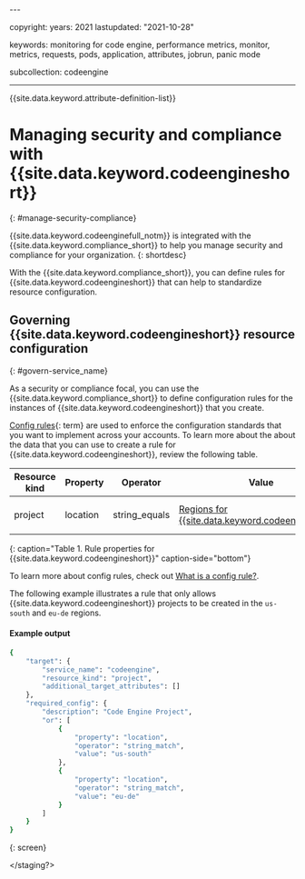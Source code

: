 <staging>---

copyright:
  years: 2021
lastupdated: "2021-10-28"

keywords: monitoring for code engine, performance metrics, monitor, metrics, requests, pods, application, attributes, jobrun, panic mode

subcollection: codeengine

---

{{site.data.keyword.attribute-definition-list}}

# Managing security and compliance with {{site.data.keyword.codeengineshort}}
{: #manage-security-compliance}

{{site.data.keyword.codeenginefull_notm}} is integrated with the {{site.data.keyword.compliance_short}} to help you manage security and compliance for your organization.
{: shortdesc}


With the {{site.data.keyword.compliance_short}}, you can define rules for {{site.data.keyword.codeengineshort}} that can help to standardize resource configuration.



## Governing {{site.data.keyword.codeengineshort}} resource configuration
{: #govern-service_name}

As a security or compliance focal, you can use the {{site.data.keyword.compliance_short}} to define configuration rules for the instances of {{site.data.keyword.codeengineshort}} that you create.

[Config rules](#x3084914){: term} are used to enforce the configuration standards that you want to implement across your accounts. To learn more about the about the data that you can use to create a rule for {{site.data.keyword.codeengineshort}}, review the following table.

| Resource kind | Property | Operator | Value | Description |
|---------------|----------|---------------|-------|-------------|
| project | location | string_equals  | [Regions for {{site.data.keyword.codeengineshort}}](/docs/codeengine?topic=codeengine-regions) | *Indicates whether the location to the {{site.data.keyword.codeengineshort}} project is allowed. |
{: caption="Table 1. Rule properties for {{site.data.keyword.codeengineshort}}" caption-side="bottom"}

To learn more about config rules, check out [What is a config rule?](/docs/security-compliance?topic=security-compliance-what-is-governance).

The following example illustrates a rule that only allows {{site.data.keyword.codeengineshort}} projects to be created in the `us-south` and `eu-de` regions. 

#### Example output

```sh
{
	"target": {
		"service_name": "codeengine",
		"resource_kind": "project",
		"additional_target_attributes": []
	},
	"required_config": {
		"description": "Code Engine Project",
		"or": [
			{
				"property": "location",
				"operator": "string_match",
				"value": "us-south"
			},
			{
				"property": "location",
				"operator": "string_match",
				"value": "eu-de"
			}
		]
	}
}
```
{: screen}

</staging?>


